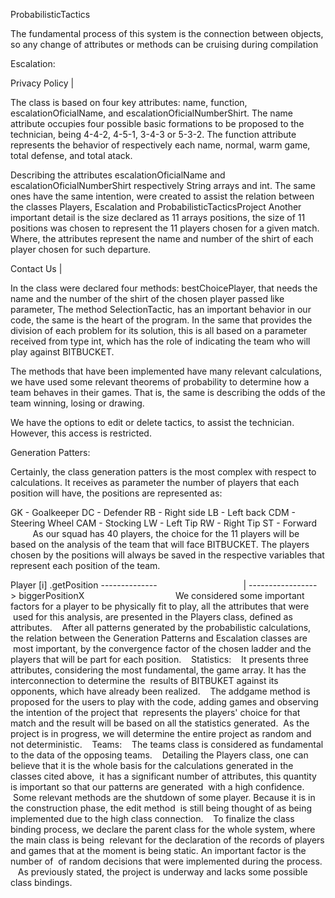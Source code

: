 ProbabilisticTactics

The fundamental process of this system is the connection between objects, so any change of attributes or methods can be
cruising during compilation

Escalation:

Privacy Policy |

The class is based on four key attributes: name, function, escalationOficialName, and escalationOficialNumberShirt.
The name attribute occupies four possible basic formations to be proposed to the technician, being 4-4-2, 4-5-1, 3-4-3 or 5-3-2.
The function attribute represents the behavior of respectively each name, normal, warm game, total defense, and total atack.

Describing the attributes escalationOficialName and escalationOficialNumberShirt respectively String arrays and int.
The same ones have the same intention, were created to assist the relation between the classes Players, Escalation and ProbabilisticTacticsProject
Another important detail is the size declared as 11 arrays positions, the size of 11 positions was chosen to represent
the 11 players chosen for a given match. Where, the attributes represent the name and number of the shirt of each player
chosen for such departure.

Contact Us |

In the class were declared four methods: bestChoicePlayer, that needs the name and the number of the shirt of the chosen player passed like parameter,
The method SelectionTactic, has an important behavior in our code, the same is the heart of the program. In the same that provides the division
of each problem for its solution, this is all based on a parameter received from type int, which has the role of indicating the team
who will play against BITBUCKET.

The methods that have been implemented have many relevant calculations, we have used some relevant theorems of probability to
determine how a team behaves in their games. That is, the same is describing the odds of the team winning, losing or drawing.

We have the options to edit or delete tactics, to assist the technician. However, this access is restricted.

Generation Patters:

Certainly, the class generation patters is the most complex with respect to calculations. It receives as parameter the number of players
that each position will have, the positions are represented as:

GK - Goalkeeper
DC - Defender
RB - Right side
LB - Left back
CDM - Steering Wheel
CAM - Stocking
LW - Left Tip
RW - Right Tip
ST - Forward
        
As our squad has 40 players, the choice for the 11 players will be based on the analysis of the team that will face BITBUCKET.
The players chosen by the positions will always be saved in the respective variables that represent each position of the team.

Player [i] .getPosition --------------
                                  | -----------------> biggerPositionX
                                  
 We considered some important factors for a player to be physically fit to play, all the attributes that were
 used for this analysis, are presented in the Players class, defined as attributes.
 
 After all patterns generated by the probabilistic calculations, the relation between the Generation Patterns and Escalation classes are
 most important, by the convergence factor of the chosen ladder and the players that will be part for each position.
 
 Statistics:
 
 It presents three attributes, considering the most fundamental, the game array. It has the interconnection to determine the
 results of BITBUKET against its opponents, which have already been realized.
 
 The addgame method is proposed for the users to play with the code, adding games and observing the intention of the project that
 represents the players' choice for that match and the result will be based on all the statistics generated.
 As the project is in progress, we will determine the entire project as random and not deterministic.
 
 Teams:
 
 The teams class is considered as fundamental to the data of the opposing teams.
 
 Detailing the Players class, one can believe that it is the whole basis for the calculations generated in the classes cited above,
 it has a significant number of attributes, this quantity is important so that our patterns are generated
 with a high confidence.
 
 Some relevant methods are the shutdown of some player. Because it is in the construction phase, the edit method
 is still being thought of as being implemented due to the high class connection.
 
 To finalize the class binding process, we declare the parent class for the whole system, where the main class is being
 relevant for the declaration of the records of players and games that at the moment is being static. An important factor is the number of
 of random decisions that were implemented during the process.
 
 As previously stated, the project is underway and lacks some possible class bindings.
